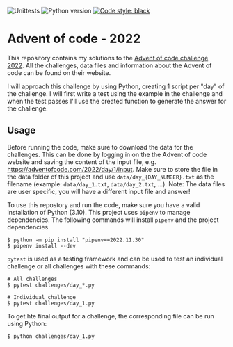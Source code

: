![Unittests](https://github.com/gijswobben/advent-of-code-2022/actions/workflows/tests.yaml/badge.svg) ![Python version](https://img.shields.io/badge/Python-3.10-blue?style=flat&logo=python&logoColor=white&label=Python) [![Code style: black](https://img.shields.io/badge/code%20style-black-000000.svg)](https://github.com/psf/black)

# Advent of code - 2022
This repository contains my solutions to the [Advent of code challenge 2022](https://adventofcode.com/2022). All the challenges, data files and information about the Advent of code can be found on their website.

I will approach this challenge by using Python, creating 1 script per "day" of the challenge. I will first write a test using the example in the challenge and when the test passes I'll use the created function to generate the answer for the challenge.

## Usage
Before running the code, make sure to download the data for the challenges. This can be done by logging in on the the Advent of code website and saving the content of the input file, e.g. https://adventofcode.com/2022/day/1/input. Make sure to store the file in the data folder of this project and use `data/day_{DAY_NUMBER}.txt` as the filename (example: `data/day_1.txt`, `data/day_2.txt`, ...). Note: The data files are user specific, you will have a different input file and answer!

To use this repostory and run the code, make sure you have a valid installation of Python (3.10). This project uses `pipenv` to manage dependencies. The following commands will install `pipenv` and the project dependencies.

```shell
$ python -m pip install "pipenv==2022.11.30"
$ pipenv install --dev
```

`pytest` is used as a testing framework and can be used to test an individual challenge or all challenges with these commands:

```shell
# All challenges
$ pytest challenges/day_*.py

# Individual challenge
$ pytest challenges/day_1.py
```

To get hte final output for a challenge, the corresponding file can be run using Python:

```shell
$ python challenges/day_1.py
```
